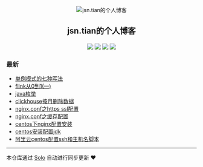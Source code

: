 <p align="center"><img alt="jsn.tian的个人博客" src="https://static.b3log.org/images/brand/solo-32.png"></p><h2 align="center">
jsn.tian的个人博客
</h2>

<h4 align="center"></h4>
<p align="center"><a title="jsn.tian的个人博客" target="_blank" href="https://github.com/jsntian/solo-blog"><img src="https://img.shields.io/github/last-commit/jsntian/solo-blog.svg?style=flat-square&color=FF9900"></a>
<a title="GitHub repo size in bytes" target="_blank" href="https://github.com/jsntian/solo-blog"><img src="https://img.shields.io/github/repo-size/jsntian/solo-blog.svg?style=flat-square"></a>
<a title="Solo Version" target="_blank" href="https://github.com/b3log/solo/releases"><img src="https://img.shields.io/badge/solo-3.6.4-f1e05a.svg?style=flat-square&color=blueviolet"></a>
<a title="Hits" target="_blank" href="https://github.com/b3log/hits"><img src="https://hits.b3log.org/jsntian/solo-blog.svg"></a></p>

### 最新

* [单例模式的七种写法](https://www.puferu.com/articles/2019/08/30/1567156578954.html)
* [flink从0到1(一)](https://www.puferu.com/articles/2019/08/28/1566960428227.html)
* [java枚举](https://www.puferu.com/articles/2019/08/26/1566798612900.html)
* [clickhouse按月删除数据](https://www.puferu.com/articles/2019/08/23/1566544591583.html)
* [nginx.conf之https ssl配置](https://www.puferu.com/articles/2019/08/22/1566472154626.html)
* [nginx.conf之缓存配置](https://www.puferu.com/articles/2019/08/22/1566471443897.html)
* [centos下nginx配置安装](https://www.puferu.com/articles/2019/08/22/1566469517608.html)
* [centos安装配置jdk](https://www.puferu.com/articles/2019/08/22/1566460282263.html)
* [阿里云centos配置ssh和主机名脚本](https://www.puferu.com/centos-shell)



---

本仓库通过 [Solo](https://github.com/b3log/solo) 自动进行同步更新 ❤️ 